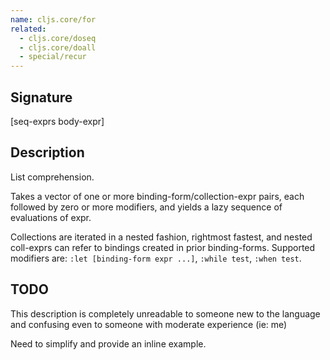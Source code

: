 ```yaml
---
name: cljs.core/for
related:
  - cljs.core/doseq
  - cljs.core/doall
  - special/recur
---
```


## Signature
[seq-exprs body-expr]


## Description

List comprehension.

Takes a vector of one or more binding-form/collection-expr pairs, each followed
by zero or more modifiers, and yields a lazy sequence of evaluations of expr.

Collections are iterated in a nested fashion, rightmost fastest, and nested
coll-exprs can refer to bindings created in prior binding-forms. Supported
modifiers are: `:let [binding-form expr ...]`, `:while test`, `:when test`.


## TODO

This description is completely unreadable to someone new to the
language and confusing even to someone with moderate experience (ie: me)

Need to simplify and provide an inline example.